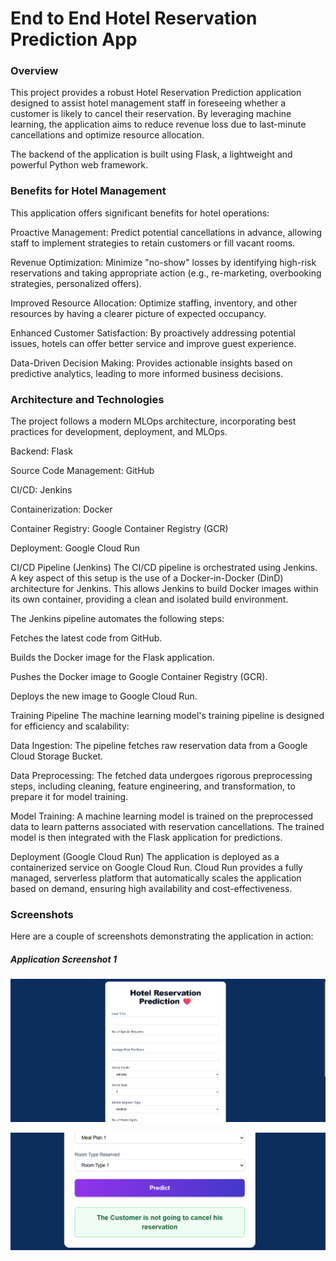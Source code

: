 # End to End Hotel Reservation Prediction App


### Overview

This project provides a robust Hotel Reservation Prediction application designed to assist hotel management staff in foreseeing whether a customer is likely to cancel their reservation. By leveraging machine learning, the application aims to reduce revenue loss due to last-minute cancellations and optimize resource allocation.

The backend of the application is built using Flask, a lightweight and powerful Python web framework.

### Benefits for Hotel Management
This application offers significant benefits for hotel operations:

Proactive Management: Predict potential cancellations in advance, allowing staff to implement strategies to retain customers or fill vacant rooms.

Revenue Optimization: Minimize "no-show" losses by identifying high-risk reservations and taking appropriate action (e.g., re-marketing, overbooking strategies, personalized offers).

Improved Resource Allocation: Optimize staffing, inventory, and other resources by having a clearer picture of expected occupancy.

Enhanced Customer Satisfaction: By proactively addressing potential issues, hotels can offer better service and improve guest experience.

Data-Driven Decision Making: Provides actionable insights based on predictive analytics, leading to more informed business decisions.

### Architecture and Technologies
The project follows a modern MLOps architecture, incorporating best practices for development, deployment, and MLOps.

Backend: Flask

Source Code Management: GitHub

CI/CD: Jenkins

Containerization: Docker

Container Registry: Google Container Registry (GCR)

Deployment: Google Cloud Run

CI/CD Pipeline (Jenkins)
The CI/CD pipeline is orchestrated using Jenkins. A key aspect of this setup is the use of a Docker-in-Docker (DinD) architecture for Jenkins. This allows Jenkins to build Docker images within its own container, providing a clean and isolated build environment.

The Jenkins pipeline automates the following steps:

Fetches the latest code from GitHub.

Builds the Docker image for the Flask application.

Pushes the Docker image to Google Container Registry (GCR).

Deploys the new image to Google Cloud Run.

Training Pipeline
The machine learning model's training pipeline is designed for efficiency and scalability:

Data Ingestion: The pipeline fetches raw reservation data from a Google Cloud Storage Bucket.

Data Preprocessing: The fetched data undergoes rigorous preprocessing steps, including cleaning, feature engineering, and transformation, to prepare it for model training.

Model Training: A machine learning model is trained on the preprocessed data to learn patterns associated with reservation cancellations. The trained model is then integrated with the Flask application for predictions.

Deployment (Google Cloud Run)
The application is deployed as a containerized service on Google Cloud Run. Cloud Run provides a fully managed, serverless platform that automatically scales the application based on demand, ensuring high availability and cost-effectiveness.


### Screenshots
Here are a couple of screenshots demonstrating the application in action:

##### Application Screenshot 1

![Screenshot 1](images\img1.png)

![Screenshot 2](images\img2.png)
